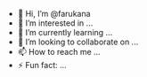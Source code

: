  - 👋 Hi, I’m @farukana
- 👀 I’m interested in ... 
- 🌱 I’m currently learning ...   
- 💞️ I’m looking to collaborate on ...     
- 📫 How to reach me ...     
- ⚡ Fun fact: ... 

<!--- 
farukana/farukana is a ✨ special ✨ repository because its `README.md` (this file) appears on your GitHub profile.  
You can click the Preview link to take a look at your changes.
--->
